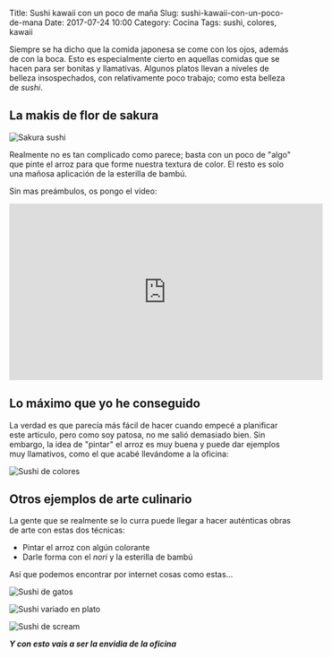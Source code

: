 Title: Sushi kawaii con un poco de maña
Slug: sushi-kawaii-con-un-poco-de-mana
Date: 2017-07-24 10:00
Category: Cocina
Tags: sushi, colores, kawaii



Siempre se ha dicho que la comida japonesa se come con los ojos, además de con la boca. Esto es especialmente cierto en aquellas comidas que se hacen para ser bonitas y llamativas. Algunos platos llevan a niveles de belleza insospechados, con relativamente poco trabajo; como esta belleza de *sushi*.

## La makis de flor de sakura

![Sakura sushi]({filename}/images/sushi-kawaii-sakura.jpg)

Realmente no es tan complicado como parece; basta con un poco de "algo" que pinte el arroz para que forme nuestra textura de color. El resto es solo una mañosa aplicación de la esterilla de bambú.

Sin mas preámbulos, os pongo el vídeo:

<iframe width="560" height="315" src="https://www.youtube.com/embed/7LHICpv6D_s" frameborder="0" allowfullscreen></iframe>

## Lo máximo que yo he conseguido

La verdad es que parecía más fácil de hacer cuando empecé a planificar este artículo, pero como soy patosa, no me salió demasiado bien. Sin embargo, la idea de "pintar" el arroz es muy buena y puede dar ejemplos muy llamativos, como el que acabé llevándome a la oficina:

![Sushi de colores]({filename}/images/sushi-kawaii-colores.jpg)

## Otros ejemplos de arte culinario

La gente que se realmente se lo curra puede llegar a hacer auténticas obras de arte con estas dos técnicas:

* Pintar el arroz con algún colorante
* Darle forma con el *nori* y la esterilla de bambú

Así que podemos encontrar por internet cosas como estas...

![Sushi de gatos]({filename}/images/sushi-kawaii-gatos.jpg)

![Sushi variado en plato]({filename}/images/sushi-kawaii-plato.jpg)

![Sushi de scream]({filename}/images/sushi-kawaii-scream.jpg)

***Y con esto vais a ser la envidia de la oficina***
